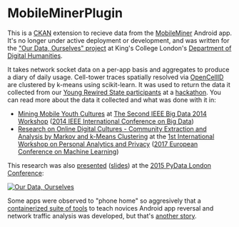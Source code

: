 MobileMinerPlugin
=================

This is a [CKAN](https://ckan.org/) extension to recieve data from the [MobileMiner](https://github.com/kingsBSD/MobileMiner) Android app. 
It's no longer under active deployment or development, and was written for the
["Our Data, Ourselves" project](https://big-social-data.net/about/) at King's College London's
[Department of Digital Humanities](https://www.kcl.ac.uk/artshums/depts/ddh/index.aspx).

It takes network socket data on a per-app basis and aggregates to produce a diary of daily usage. Cell-tower traces spatially resolved via
[OpenCellID](https://opencellid.org/) are clustered by k-means using scikit-learn. It was used to return the data it collected from
our [Young Rewired State participants](https://twitter.com/youngrewired) at a
[hackathon](https://big-social-data.net/2015/01/10/a-long-overdue-updates-on-the-success-of-our-second-hackathon/).
You can read more about the data it collected and what was done with it in:

- [Mining Mobile Youth Cultures](https://bigsocialdata.files.wordpress.com/2015/02/blanke-big-humanities-2014.pdf) at
[The Second IEEE Big Data 2014 Workshop](https://bighumanities.net/events/ieee-bigdata-oct-2014/big-humanities-data-workshop-program/)
([2014 IEEE International Conference on Big Data](http://ieeexplore.ieee.org/xpl/mostRecentIssue.jsp?punumber=6973861))
- [Research on Online Digital Cultures - Community Extraction and Analysis by Markov and k-Means Clustering](http://kdd.isti.cnr.it/pap2017/papers/PAP_2017_paper_3.pdf) at the [1st International Workshop on Personal Analytics and Privacy](http://kdd.isti.cnr.it/pap2017/)
([2017 European Conference on Machine Learning](http://ecmlpkdd2017.ijs.si/))

This research was also [presented](https://youtu.be/hjjniizB794)
([slides](https://www.slideshare.net/kingsBSD/pydata-2015-odo)) at the [2015 PyData London Conference](https://pydata.org/london2015/):

[![Our Data, Ourselves](https://img.youtube.com/vi/hjjniizB794/0.jpg)](https://youtu.be/hjjniizB794)

Some apps were observed to "phone home" so aggresively that a [containerized suite of tools](https://github.com/kingsBSD/DroidDestructionKit) to
teach novices Android app reversal and network traffic analysis was developed, but that's [another story](https://www.slideshare.net/kingsBSD/droid-hacking-for-the-innocent). 


